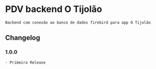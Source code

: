 # PDV backend O Tijolão
    Backend com conexão ao banco de dados firebird para app O Tijolão

## Changelog
### 1.0.0
    - Primeira Release